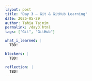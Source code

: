 ```yaml
---
layout: post
title: "Day 3 – Git & GitHub Learning"
date: 2025-05-29
author: Tahia Tajnim
permalink: /day3.html
tags: ["Git", "GitHub"]

what_i_learned: |
  TBD!

blockers: |
  TBD! 

reflection: |
  TBD! 
---
```

